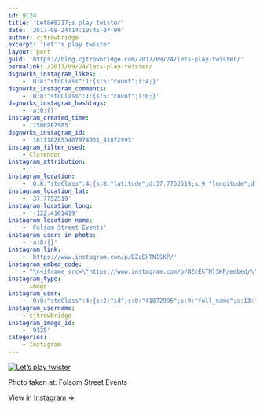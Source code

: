 ```yaml
---
id: 9124
title: 'Let&#8217;s play twister'
date: '2017-09-24T14:19:45-07:00'
author: cjtrowbridge
excerpt: 'Let''s play twister'
layout: post
guid: 'https://blog.cjtrowbridge.com/2017/09/24/lets-play-twister/'
permalink: /2017/09/24/lets-play-twister/
dsgnwrks_instagram_likes:
    - 'O:8:"stdClass":1:{s:5:"count";i:4;}'
dsgnwrks_instagram_comments:
    - 'O:8:"stdClass":1:{s:5:"count";i:0;}'
dsgnwrks_instagram_hashtags:
    - 'a:0:{}'
instagram_created_time:
    - '1506287985'
dsgnwrks_instagram_id:
    - '1611182853407974031_41872995'
instagram_filter_used:
    - Clarendon
instagram_attribution:
    - ''
instagram_location:
    - 'O:8:"stdClass":4:{s:8:"latitude";d:37.7752519;s:9:"longitude";d:-122.4101419;s:4:"name";s:20:"Folsom Street Events";s:2:"id";i:5188913;}'
instagram_location_lat:
    - '37.7752519'
instagram_location_long:
    - '-122.4101419'
instagram_location_name:
    - 'Folsom Street Events'
instagram_users_in_photo:
    - 'a:0:{}'
instagram_link:
    - 'https://www.instagram.com/p/BZcEkTNlSKP/'
instagram_embed_code:
    - "\n<iframe src=\"https://www.instagram.com/p/BZcEkTNlSKP/embed/\" width=\"612\" height=\"710\" frameborder=\"0\" scrolling=\"no\" allowtransparency=\"true\" class=\"insta-image-embed\"></iframe>\n"
instagram_type:
    - image
instagram_user:
    - 'O:8:"stdClass":4:{s:2:"id";s:8:"41872995";s:9:"full_name";s:13:"CJ Trowbridge";s:15:"profile_picture";s:96:"https://scontent.cdninstagram.com/t51.2885-19/s150x150/13724650_1188772791164794_142557231_a.jpg";s:8:"username";s:12:"cjtrowbridge";}'
instagram_username:
    - cjtrowbridge
instagram_image_id:
    - '9125'
categories:
    - Instagram
---
```


[![Let’s play twister](https://blog.cjtrowbridge.com/wp-content/uploads/2017/09/1506287985-1-1.jpg)](https://www.instagram.com/p/BZcEkTNlSKP/)

Photo taken at: Folsom Street Events

[View in Instagram ⇒](https://www.instagram.com/p/BZcEkTNlSKP/)